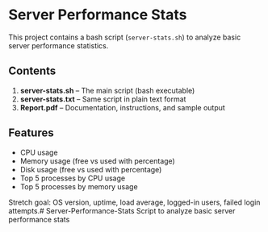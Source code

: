# Server Performance Stats

This project contains a bash script (`server-stats.sh`) to analyze basic server performance statistics.  

## Contents
1. **server-stats.sh** – The main script (bash executable)  
2. **server-stats.txt** – Same script in plain text format  
3. **Report.pdf** – Documentation, instructions, and sample output  

## Features
- CPU usage  
- Memory usage (free vs used with percentage)  
- Disk usage (free vs used with percentage)  
- Top 5 processes by CPU usage  
- Top 5 processes by memory usage  

Stretch goal: OS version, uptime, load average, logged-in users, failed login attempts.# Server-Performance-Stats
Script to analyze basic server performance stats
